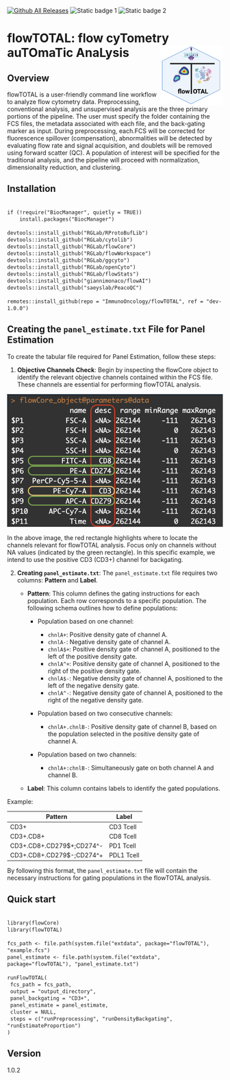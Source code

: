 [![Github All Releases](https://img.shields.io/github/downloads/ImmunoOncology/flowTOTAL/total.svg)]()
![Static badge 1](https://img.shields.io/badge/any_text-you_like-blue)
![Static badge 2](https://img.shields.io/badge/just%20the%20message-8A2BE2)


# flowTOTAL: flow cyTometry auTOmaTic AnaLysis <a href='https://github.com/ImmunoOncology/flowTOTAL'><img src='man/figures/logo.png' align="right" height="139" /></a>

## Overview

flowTOTAL is a user-friendly command line workflow to analyze flow cytometry data. Preprocessing, conventional analysis, and unsupervised analysis are the three primary portions of the pipeline. The user must specify the folder containing the FCS files, the metadata associated with each file, and the back-gating marker as input. During preprocessing, each.FCS will be corrected for fluorescence spillover (compensation), abnormalities will be detected by evaluating flow rate and signal acquisition, and doublets will be removed using forward scatter (QC). A population of interest will be specified for the traditional analysis, and the pipeline will proceed with normalization, dimensionality reduction, and clustering.

## Installation


```{R}

if (!require("BiocManager", quietly = TRUE))
    install.packages("BiocManager")

devtools::install_github("RGLab/RProtoBufLib")
devtools::install_github("RGLab/cytolib")
devtools::install_github("RGLab/flowCore")
devtools::install_github("RGLab/flowWorkspace")
devtools::install_github("RGLab/ggcyto")
devtools::install_github("RGLab/openCyto")
devtools::install_github("RGLab/flowStats")
devtools::install_github("giannimonaco/flowAI")
devtools::install_github("saeyslab/PeacoQC")

remotes::install_github(repo = "ImmunoOncology/flowTOTAL", ref = "dev-1.0.0")

```


## Creating the `panel_estimate.txt` File for Panel Estimation

To create the tabular file required for Panel Estimation, follow these steps:

1. **Objective Channels Check**: Begin by inspecting the flowCore object to identify the relevant objective channels contained within the FCS file. These channels are essential for performing flowTOTAL analysis.

<div style="text-align:center">
  <img src="man/figures/flowCore_object-panel.png" alt="FlowCore Object">
</div>

   In the above image, the red rectangle highlights where to locate the channels relevant for flowTOTAL analysis. Focus only on channels without NA values (indicated by the green rectangle). In this specific example, we intend to use the positive CD3 (CD3+) channel for backgating.

2. **Creating `panel_estimate.txt`**: The `panel_estimate.txt` file requires two columns: **Pattern** and **Label**.

   - **Pattern**: This column defines the gating instructions for each population. Each row corresponds to a specific population. The following schema outlines how to define populations:
   
     - Population based on one channel:
       - `chnlA+`: Positive density gate of channel A.
       - `chnlA-`: Negative density gate of channel A.
       - `chnlA$+`: Positive density gate of channel A, positioned to the left of the positive density gate.
       - `chnlA^+`: Positive density gate of channel A, positioned to the right of the positive density gate.
       - `chnlA$-`: Negative density gate of channel A, positioned to the left of the negative density gate.
       - `chnlA^-`: Negative density gate of channel A, positioned to the right of the negative density gate.

     - Population based on two consecutive channels:
       - `chnlA+.chnlB-`: Positive density gate of channel B, based on the population selected in the positive density gate of channel A.

     - Population based on two channels:
       - `chnlA+:chnlB-`: Simultaneously gate on both channel A and channel B.

   - **Label**: This column contains labels to identify the gated populations.

Example: 

| **Pattern**               | **Label**  |
|---------------------------|------------|
| CD3+                      | CD3 Tcell  |
| CD3+.CD8+                 | CD8 Tcell  |
| CD3+.CD8+.CD279$+;CD274^- | PD1 Tcell  |
| CD3+.CD8+.CD279$-;CD274^+ | PDL1 Tcell |


By following this format, the `panel_estimate.txt` file will contain the necessary instructions for gating populations in the flowTOTAL analysis.

## Quick start

```{R}

library(flowCore)
library(flowTOTAL)

fcs_path <- file.path(system.file("extdata", package="flowTOTAL"), "example.fcs")
panel_estimate <- file.path(system.file("extdata", package="flowTOTAL"), "panel_estimate.txt")

runFlowTOTAL(
 fcs_path = fcs_path,
 output = "output_directory",
 panel_backgating = "CD3+",
 panel_estimate = panel_estimate,
 cluster = NULL,
 steps = c("runPreprocessing", "runDensityBackgating", "runEstimateProportion")
)

```


## Version 

1.0.2
